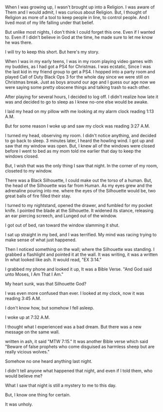 When I was growing up, I wasn't brought up into a Religion. I was aware of Them and I would admit, I was curious about Religion. But, I thought of Religion as more of a tool to keep people in line, to control people. And I lived most of my life falling under that belief.

But unlike most nights, I don't think I could forget this one. Even if I wanted to. Even if I didn't believe in God at the time, he made sure to let me know he was there.

I will try to keep this short. But here's my story.

When I was in my early teens, I was in my room playing video games with my buddies, as I had got a PS4 for Christmas. I was ecstatic, Since I was the last kid in my friend group to get a PS4. I hopped into a party room and played Call of Duty Black Ops 3 for the whole day since we were still on Christmas break. Just as boys around our age and I guess our age now we were saying some pretty obscene things and talking trash to each other. 

After playing for several hours, I decided to log off. I didn't realize how late it was and decided to go to sleep as I knew no-one else would be awake.

I laid my head on my pillow with me looking at my alarm clock reading 1:13 A.M.

But for some reason I woke up and saw my clock was reading 3:27 A.M.

I turned my head, observing my room. I didn't notice anything, and decided to go back to sleep. 3 minutes later, I heard the howling wind.  I got up and saw that my window was open. But, I knew all of the windows were closed before I went to bed as my mom told me earlier that day to keep the windows closed.

But, I wish that was the only thing I saw that night. In the corner of my room, closeted to my window.

There was a Black Silhouette, I could make out the torso of a human. But, the head of the Silhouette was far from Human. As my eyes grew and the adrenaline pouring into me. where the eyes of the Silhouette would be, two great balls of fire filled their stay.

I turned to my nightstand, opened the drawer, and fumbled for my pocket knife. I pointed the blade at the Silhouette. It widened its stance, releasing an ear piercing screech, and Lunged out of the window.

I got out of bed, ran toward the window slamming it shut.

I sat up straight in my bed, and I was terrified. My mind was racing trying to make sense of what just happened.

Then I noticed something on the wall; where the Silhouette was standing. I grabbed a flashlight and pointed it at the wall. It was writing, it was a written In what looked like ash. It would read, "EX 3:14."

I grabbed my phone and looked it up, It was a Bible Verse. "And God said unto Moses, I Am That I Am."

My heart sunk, was that Silhouette God?

I was even more confused than ever. I looked at my clock, now it was reading 3:45 A.M.

I don't know how, but somehow I fell asleep.

I woke up at 7:32 A.M.

I thought what I experienced was a bad dream. But there was a new message on the same wall.

written in ash, it said "MTW 7:15." It was another Bible verse which said "Beware of false prophets who come disguised as harmless sheep but are really vicious wolves."

Somehow no one heard anything last night.

I didn't tell anyone what happened that night, and even if I told them, who would believe me?

What I saw that night is still a mystery to me to this day.

But, I know one thing for certain.

It was unholy.

&#x200B;